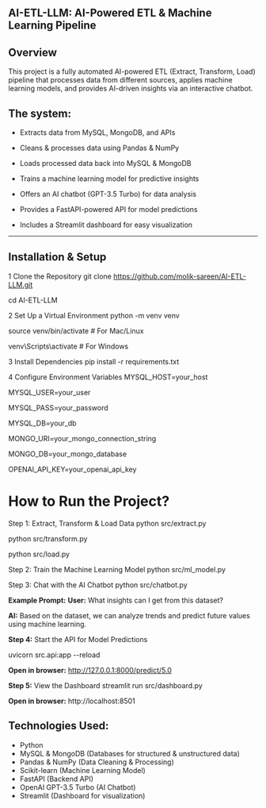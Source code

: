 ## AI-ETL-LLM: AI-Powered ETL & Machine Learning Pipeline  

## Overview

This project is a fully automated AI-powered ETL (Extract, Transform, Load) pipeline that processes data from different sources, applies machine learning models, and provides AI-driven insights via an interactive chatbot.  

## The system:  
- Extracts data from MySQL, MongoDB, and APIs
  
- Cleans & processes data using Pandas & NumPy

- Loads processed data back into MySQL & MongoDB

- Trains a machine learning model for predictive insights

- Offers an AI chatbot (GPT-3.5 Turbo) for data analysis

- Provides a FastAPI-powered API for model predictions

- Includes a Streamlit dashboard for easy visualization

---

## Installation & Setup  

1 Clone the Repository
git clone https://github.com/molik-sareen/AI-ETL-LLM.git

cd AI-ETL-LLM

2 Set Up a Virtual Environment
python -m venv venv

source venv/bin/activate   # For Mac/Linux

venv\Scripts\activate      # For Windows

3 Install Dependencies
pip install -r requirements.txt

4 Configure Environment Variables
MYSQL_HOST=your_host

MYSQL_USER=your_user

MYSQL_PASS=your_password

MYSQL_DB=your_db

MONGO_URI=your_mongo_connection_string

MONGO_DB=your_mongo_database

OPENAI_API_KEY=your_openai_api_key

# How to Run the Project?
Step 1: Extract, Transform & Load Data
python src/extract.py

python src/transform.py

python src/load.py

Step 2: Train the Machine Learning Model
python src/ml_model.py

Step 3: Chat with the AI Chatbot
python src/chatbot.py

**Example Prompt:**
**User:** What insights can I get from this dataset?

**AI:** Based on the dataset, we can analyze trends and predict future values using machine learning.

**Step 4:** Start the API for Model Predictions

uvicorn src.api:app --reload

**Open in browser:** http://127.0.0.1:8000/predict/5.0

**Step 5:** View the Dashboard
streamlit run src/dashboard.py

**Open in browser:** http://localhost:8501

## Technologies Used:
- Python
- MySQL & MongoDB (Databases for structured & unstructured data)
- Pandas & NumPy (Data Cleaning & Processing)
- Scikit-learn (Machine Learning Model)
- FastAPI (Backend API)
- OpenAI GPT-3.5 Turbo (AI Chatbot)
- Streamlit (Dashboard for visualization)
